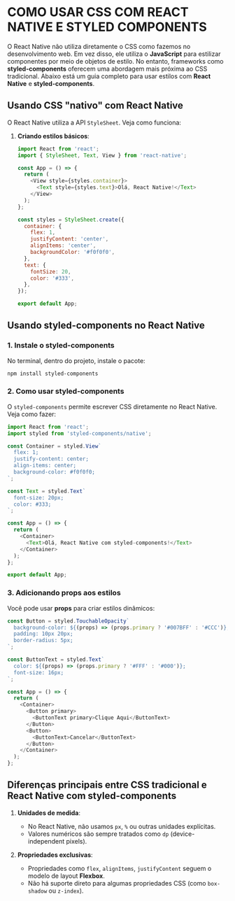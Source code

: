 # COMO USAR CSS COM REACT NATIVE E STYLED COMPONENTS
O React Native não utiliza diretamente o CSS como fazemos no desenvolvimento web. Em vez disso, ele utiliza o **JavaScript** para estilizar componentes por meio de objetos de estilo. No entanto, frameworks como **styled-components** oferecem uma abordagem mais próxima ao CSS tradicional. Abaixo está um guia completo para usar estilos com **React Native** e **styled-components**.

## **Usando CSS "nativo" com React Native**
O React Native utiliza a API `StyleSheet`. Veja como funciona:

1. **Criando estilos básicos**:
   ```javascript
   import React from 'react';
   import { StyleSheet, Text, View } from 'react-native';

   const App = () => {
     return (
       <View style={styles.container}>
         <Text style={styles.text}>Olá, React Native!</Text>
       </View>
     );
   };

   const styles = StyleSheet.create({
     container: {
       flex: 1,
       justifyContent: 'center',
       alignItems: 'center',
       backgroundColor: '#f0f0f0',
     },
     text: {
       fontSize: 20,
       color: '#333',
     },
   });

   export default App;
   ```

## **Usando styled-components no React Native**
### **1. Instale o styled-components**
No terminal, dentro do projeto, instale o pacote:
```bash
npm install styled-components
```

### **2. Como usar styled-components**
O `styled-components` permite escrever CSS diretamente no React Native. Veja como fazer:

```javascript
import React from 'react';
import styled from 'styled-components/native';

const Container = styled.View`
  flex: 1;
  justify-content: center;
  align-items: center;
  background-color: #f0f0f0;
`;

const Text = styled.Text`
  font-size: 20px;
  color: #333;
`;

const App = () => {
  return (
    <Container>
      <Text>Olá, React Native com styled-components!</Text>
    </Container>
  );
};

export default App;
```

### **3. Adicionando props aos estilos**
Você pode usar **props** para criar estilos dinâmicos:
```javascript
const Button = styled.TouchableOpacity`
  background-color: ${(props) => (props.primary ? '#007BFF' : '#CCC')};
  padding: 10px 20px;
  border-radius: 5px;
`;

const ButtonText = styled.Text`
  color: ${(props) => (props.primary ? '#FFF' : '#000')};
  font-size: 16px;
`;

const App = () => {
  return (
    <Container>
      <Button primary>
        <ButtonText primary>Clique Aqui</ButtonText>
      </Button>
      <Button>
        <ButtonText>Cancelar</ButtonText>
      </Button>
    </Container>
  );
};
```

## **Diferenças principais entre CSS tradicional e React Native com styled-components**
1. **Unidades de medida**:
   - No React Native, não usamos `px`, `%` ou outras unidades explícitas.
   - Valores numéricos são sempre tratados como `dp` (device-independent pixels).

2. **Propriedades exclusivas**:
   - Propriedades como `flex`, `alignItems`, `justifyContent` seguem o modelo de layout **Flexbox**.
   - Não há suporte direto para algumas propriedades CSS (como `box-shadow` ou `z-index`).

